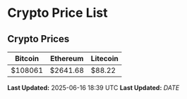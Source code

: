 # Crypto Price List

## Crypto Prices
| Bitcoin | Ethereum | Litecoin |
| ------- | -------- | -------- |
| $108061 | $2641.68 | $88.22 |
**Last Updated:** 2025-06-16 18:39 UTC
**Last Updated:** $DATE$
